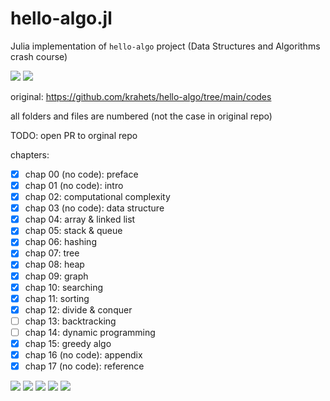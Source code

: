 # hello-algo.jl

Julia implementation of `hello-algo` project (Data Structures and Algorithms crash course)

![](https://img.shields.io/badge/License-CC--BY--NC--SA--4.0-green?logo=creativecommons)
![](https://img.shields.io/badge/Julia-snow?logo=julia&logoColor=9558B2)

original: https://github.com/krahets/hello-algo/tree/main/codes

all folders and files are numbered (not the case in original repo)

TODO: open PR to orginal repo

chapters:
- [x] chap 00 (no code): preface
- [x] chap 01 (no code): intro
- [x] chap 02: computational complexity
- [x] chap 03 (no code): data structure
- [x] chap 04: array &amp; linked list
- [x] chap 05: stack &amp; queue
- [x] chap 06: hashing
- [x] chap 07: tree
- [x] chap 08: heap
- [x] chap 09: graph
- [x] chap 10: searching
- [x] chap 11: sorting
- [x] chap 12: divide &amp; conquer
- [ ] chap 13: backtracking
- [ ] chap 14: dynamic programming
- [x] chap 15: greedy algo
- [x] chap 16 (no code): appendix
- [x] chap 17 (no code): reference

![](https://tokei.rs/b1/github/phineas-pta/hello-algo.jl?category=files)
![](https://tokei.rs/b1/github/phineas-pta/hello-algo.jl?category=lines)
![](https://tokei.rs/b1/github/phineas-pta/hello-algo.jl?category=code)
![](https://tokei.rs/b1/github/phineas-pta/hello-algo.jl?category=comments)
![](https://tokei.rs/b1/github/phineas-pta/hello-algo.jl?category=blanks)
